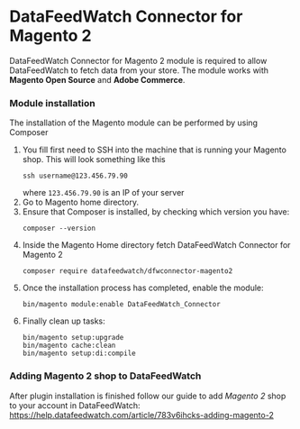 # DataFeedWatch Connector for Magento 2

DataFeedWatch Connector for Magento 2 module is required to allow DataFeedWatch to fetch data from your store.
The module works with **Magento Open Source** and **Adobe Commerce**.

### Module installation
The installation of the Magento module can be performed by using Composer

1. You fill first need to SSH into the machine that is running your Magento shop. This will look something like this
    ```
    ssh username@123.456.79.90
    ```
    where `123.456.79.90` is an IP of your server
2. Go to Magento home directory.
3. Ensure that Composer is installed, by checking which version you have:
    ```
   composer --version
    ```
4. Inside the Magento Home directory fetch DataFeedWatch Connector for Magento 2
    ```
    composer require datafeedwatch/dfwconnector-magento2
    ```
5. Once the installation process has completed, enable the module:
    ```
    bin/magento module:enable DataFeedWatch_Connector
    ```
6. Finally clean up tasks:
    ```
    bin/magento setup:upgrade
    bin/magento cache:clean
    bin/magento setup:di:compile
    ```

### Adding Magento 2 shop to DataFeedWatch

After plugin installation is finished follow our guide to add *Magento 2* shop to your account in DataFeedWatch:
https://help.datafeedwatch.com/article/783v6ihcks-adding-magento-2

